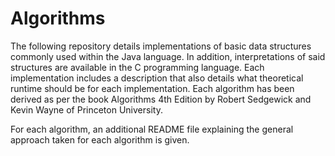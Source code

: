 # Algorithms

The following repository details implementations of basic data structures commonly used within the Java language. In addition, interpretations of said structures are available in the C programming language. Each implementation includes a description that also details what theoretical runtime should be for each implementation. Each algorithm has been derived as per the book Algorithms 4th Edition by Robert Sedgewick and Kevin Wayne of Princeton University.

For each algorithm, an additional README file explaining the general approach taken for each algorithm is given.

